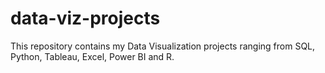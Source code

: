 # data-viz-projects
This repository contains my Data Visualization projects ranging from SQL, Python, Tableau, Excel, Power BI and R.

